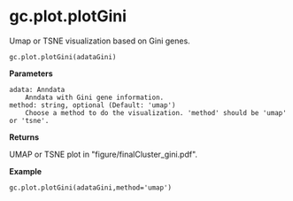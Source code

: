 gc.plot.plotGini
===============

Umap or TSNE visualization based on Gini genes.

    gc.plot.plotGini(adataGini)

**Parameters**

    adata: Anndata
        Anndata with Gini gene information.
    method: string, optional (Default: 'umap')
        Choose a method to do the visualization. 'method' should be 'umap' or 'tsne'.

**Returns**

UMAP or TSNE plot in "figure/finalCluster_gini.pdf".

**Example**


    gc.plot.plotGini(adataGini,method='umap')

